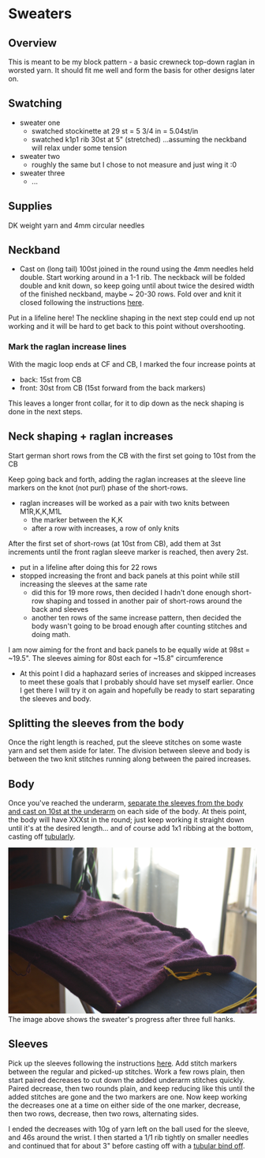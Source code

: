 # Sweaters

## Overview
This is meant to be my block pattern - a basic crewneck top-down raglan in worsted yarn. It should fit me well and form the basis for other designs later on.

## Swatching
* sweater one
	- swatched stockinette at 29 st = 5 3/4 in = 5.04st/in
	- swatched k1p1 rib 30st at 5" (stretched) ...assuming the neckband will relax under some tension
* sweater two
	- roughly the same but I chose to not measure and just wing it :0
* sweater three
	- ...

## Supplies
DK weight yarn and 4mm circular needles

## Neckband
* Cast on (long tail) 100st joined in the round using the 4mm needles held double. Start working around in a 1-1 rib. The neckback will be folded double and knit down, so keep going until about twice the desired width of the finished neckband, maybe ~ 20-30 rows. Fold over and knit it closed following the instructions [here](https://www.youtube.com/watch?v=RYyvunQzRNg).

Put in a lifeline here! The neckline shaping in the next step could end up not working and it will be hard to get back to this point without overshooting. 

### Mark the raglan increase lines
With the magic loop ends at CF and CB, I marked the four increase points at
* back: 15st from CB
* front: 30st from CB (15st forward from the back markers)

This leaves a longer front collar, for it to dip down as the neck shaping is done in the next steps. 

## Neck shaping + raglan increases

Start german short rows from the CB with the first set going to 10st from the CB

Keep going back and forth, adding the raglan increases at the sleeve line markers on the knot (not purl) phase of the short-rows.
* raglan increases will be worked as a pair with two knits between M1R,K,K,M1L 
	* the marker between the K,K
	* after a row with increases, a row of only knits

After the first set of short-rows (at 10st from CB), add them at 3st increments until the front raglan sleeve marker is reached, then avery 2st. 

* put in a lifeline after doing this for 22 rows
* stopped increasing the front and back panels at this point while still increasing the sleeves at the same rate
	* did this for 19 more rows, then decided I hadn't done enough short-row shaping and tossed in another pair of short-rows around the back and sleeves
	* another ten rows of the same increase pattern, then decided the body wasn't going to be broad enough after counting stitches and doing math. 

I am now aiming for the front and back panels to be equally wide at 98st = ~19.5". The sleeves aiming for 80st each for ~15.8" circumference

* At this point I did a haphazard series of increases and skipped increases to meet these goals that I probably should have set myself earlier. Once I get there I will try it on again and hopefully be ready to start separating the sleeves and body. 


## Splitting the sleeves from the body

Once the right length is reached, put the sleeve stitches on some waste yarn and set them aside for later. The division between sleeve and body is between the two knit stitches running along between the paired increases.

## Body

Once you've reached the underarm, [separate the sleeves from the body and cast on 10st at the underarm](https://www.youtube.com/watch?v=cmaIYuHHlt8) on each side of the body. At theis point, the body will have XXXst in the round; just keep working it straight down until it's at the desired length... and of course add 1x1 ribbing at the bottom, casting off [tubularly](https://www.youtube.com/watch?v=0jPMLIE7ac8).

![sweater body has been started, sleeves held for later](./iterations/1-purple/body-started.jpg)
The image above shows the sweater's progress after three full hanks. 


## Sleeves

Pick up the sleeves following the instructions [here](https://www.youtube.com/watch?v=euTp37dlhlM). Add stitch markers between the regular and picked-up stitches. Work a few rows plain, then start paired decreases to cut down the added underarm stitches quickly. Paired decrease, then two rounds plain, and keep reducing like this until the added stitches are gone and the two markers are one. Now keep working the decreases one at a time on either side of the one marker, decrease, then two rows, decrease, then two rows, alternating sides. 

I ended the decreases with 10g of yarn left on the ball used for the sleeve, and 46s around the wrist. I then started a 1/1 rib tightly on smaller needles and continued that for about 3" before casting off with a [tubular bind off](https://www.youtube.com/watch?v=0jPMLIE7ac8). 


